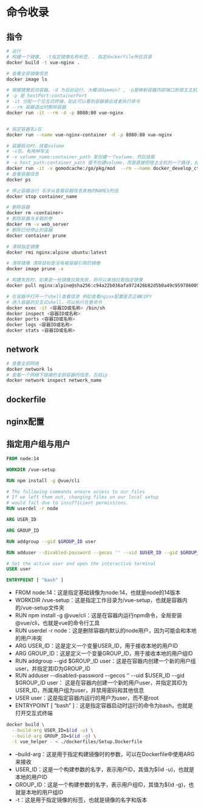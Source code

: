 # 命令收录

## 指令

```sh
# 运行
# 构建一个镜像。 -t指定镜像名称标签，. 指定dockerfile所在目录
docker build -t vue-nginx .

# 查看全部镜像信息
docker image ls

# 根据镜像启动容器。-d 为后台运行，大概试daemon? , -p是映射容器内部端口到宿主主机的8080端口，从而访问容器内部的Nginx服务器。
# -p 是 hostPort:containerPort
# -it 分配一个交互式终端，如此可以看到容器输出或者执行命令
# --rm 容器退出时删除容器
docker run -it --rm -d -p 8080:80 vue-nginx


# 指定容器名i在 
docker run --name vue-nginx-container -d -p 8080:80 vue-nginx

# 容器启动时，挂载volume
# -v后，有两种写法
# -v volume_name:container_path 是创建一个volume，然后挂载
# -v host_path:container_path 是不创建volume，而是直接把宿主主机的一个路径，挂载到容器路径，这叫做bind mount
docker run -it -v gomodcache:/go/pkg/mod  --rm --name docker_develop_ctnr -d -p 8080:8080 docker_develop
# 查看容器信息
docker ps

# 停止容器运行 名字从查看容器信息表格的NAMES列找
docker stop container_name

# 删除容器
docker rm <container>
# 删除容器与关联的卷
docker rm -v web_server
# 删除已经停止的容器
docker container prune

# 清除指定镜像
docker rmi nginx:alpine ubuntu:latest

# 清除镜像 清除目标是没有被容器引用的镜像
docker image prune -a

# 构建失败时，如果是一些镜像拉取失败，则可以单独拉取指定镜像
docker pull nginx:alpine@sha256:c94a22b036afa972426b82d5b0a49c959786005b4f6f81ac7467ca5538d0158f

# 在容器中打开一个shell查看信息 例如查看nginx配置是否正确COPY
# 进入容器的交互式shell，可以执行任意命令
docker exec -it <容器ID或名称> /bin/sh
docker inspect <容器ID或名称>
docker ports <容器ID或名称>
docker logs <容器ID或名称>
docker stats <容器ID或名称>
```

## network

```sh
# 查看全部网络
docker network ls
# 查看一个网络下链接的全部容器的信息，包括ip
docker network inspect network_name
```

## dockerfile

## nginx配置

## 指定用户组与用户

```dockerfile
FROM node:14

WORKDIR /vue-setup

RUN npm install -g @vue/cli

# The following commands ensure access to our files
# If we left them out, changing files on our local setup
# would fail due to insufficient permissions. 
RUN userdel -r node

ARG USER_ID

ARG GROUP_ID

RUN addgroup --gid $GROUP_ID user

RUN adduser --disabled-password --gecos '' --uid $USER_ID --gid $GROUP_ID user

# Set the active user and open the interactive terminal
USER user

ENTRYPOINT [ "bash" ]

```

* FROM node:14：这是指定基础镜像为node:14，也就是node的14版本
* WORKDIR /vue-setup：这是指定工作目录为/vue-setup，也就是容器内的/vue-setup文件夹
* RUN npm install -g @vue/cli：这是在容器内运行npm命令，全局安装@vue/cli，也就是vue的命令行工具
* RUN userdel -r node：这是删除容器内默认的node用户，因为可能会和本地的用户冲突
* ARG USER_ID：这是定义一个变量USER_ID，用于接收本地的用户ID
* ARG GROUP_ID：这是定义一个变量GROUP_ID，用于接收本地的用户组ID
* RUN addgroup --gid $GROUP_ID user：这是在容器内创建一个新的用户组user，并指定其ID为GROUP_ID
* RUN adduser --disabled-password --gecos ‘’ --uid $USER_ID --gid $GROUP_ID user：
  这是在容器内创建一个新的用户user，并指定其ID为USER_ID，所属用户组为user，并禁用密码和其他信息
* USER user：这是指定容器内运行的用户为user，而不是root
* ENTRYPOINT [ “bash” ]：这是指定容器启动时运行的命令为bash，也就是打开交互式终端


```sh
docker build \
  --build-arg USER_ID=$(id -u) \
  --build-arg GROUP_ID=$(id -g) \
  -t vue_helper - < ./dockerfiles/Setup.Dockerfile
```

* –build-arg：这是用于指定构建镜像时的参数，可以在Dockerfile中使用ARG来接收
* USER_ID：这是一个构建参数的名字，表示用户ID，其值为$(id -u)，也就是本地的用户ID
* GROUP_ID：这是一个构建参数的名字，表示用户组ID，其值为$(id -g)，也就是本地的用户组ID
* -t：这是用于指定镜像的标签，也就是镜像的名字和版本

